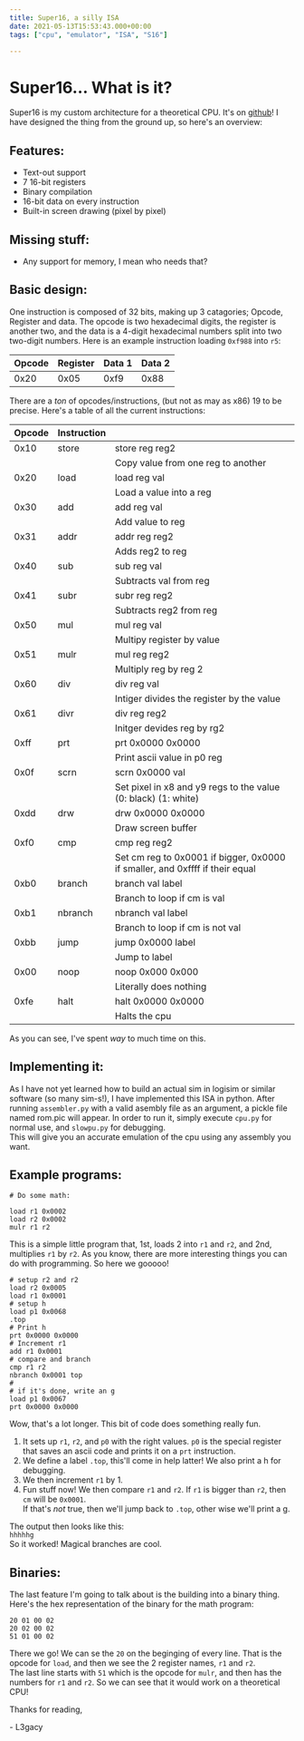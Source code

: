 ```yaml
---
title: Super16, a silly ISA
date: 2021-05-13T15:53:43.000+00:00
tags: ["cpu", "emulator", "ISA", "S16"]

---
```

# Super16... What is it?
Super16 is my custom architecture for a theoretical CPU. It's on [github](https://github.com/l3gacyb3ta/super16)! 
I have designed the thing from the ground up, so here's an overview:  
## Features:
* Text-out support
* 7 16-bit registers
* Binary compilation
* 16-bit data on every instruction
* Built-in screen drawing (pixel by pixel)
  
## Missing stuff:
* Any support for memory, I mean who needs that?
  
## Basic design:
One instruction is composed of 32 bits, making up 3 catagories; Opcode, Register and data. 
The opcode is two hexadecimal digits, the register is another two, and the data is a 4-digit
hexadecimal numbers split into two two-digit numbers.
Here is an example instruction loading ```0xf988``` into ```r5```:  

| Opcode | Register | Data 1 | Data 2 |
|--------|----------|--------|--------|
| 0x20   | 0x05     | 0xf9   | 0x88   |

There are a _ton_ of opcodes/instructions, (but not as may as x86) 19 to be precise.
Here's a table of all the current instructions:

| Opcode | Instruction |                                                                             |
|--------|-------------|-----------------------------------------------------------------------------|
| 0x10   | store       | store reg reg2                                                              |
|        |             | Copy value from one reg to another                                          |
| 0x20   | load        | load reg val                                                                |
|        |             | Load a value into a reg                                                     |
| 0x30   | add         | add reg val                                                                 |
|        |             | Add value to reg                                                            |
| 0x31   | addr        | addr reg reg2                                                               |
|        |             | Adds reg2 to reg                                                            |
| 0x40   | sub         | sub reg val                                                                 |
|        |             | Subtracts val from reg                                                      |
| 0x41   | subr        | subr reg reg2                                                               |
|        |             | Subtracts reg2 from reg                                                     |
| 0x50   | mul         | mul reg val                                                                 |
|        |             | Multipy register by value                                                   |
| 0x51   | mulr        | mul reg reg2                                                                |
|        |             | Multiply reg by reg 2                                                       |
| 0x60   | div         | div reg val                                                                 |
|        |             | Intiger divides the register by the value                                   |
| 0x61   | divr        | div reg reg2                                                                |
|        |             | Initger devides reg by rg2                                                  |
| 0xff   | prt         | prt 0x0000 0x0000                                                           |
|        |             | Print ascii value in p0 reg                                                 |
| 0x0f   | scrn        | scrn 0x0000 val                                                             |
|        |             | Set pixel in x8 and y9 regs to the value (0: black) (1: white)              |
| 0xdd   | drw         | drw 0x0000 0x0000                                                           |
|        |             | Draw screen buffer                                                          |
| 0xf0   | cmp         | cmp reg reg2                                                                |
|        |             | Set cm reg to 0x0001 if bigger, 0x0000 if smaller, and 0xffff if their equal|
| 0xb0   | branch      | branch val label                                                            |
|        |             | Branch to loop if cm is val                                                 |
| 0xb1   | nbranch     | nbranch val label                                                           |
|        |             | Branch to loop if cm is not val                                             |
| 0xbb   | jump        | jump 0x0000 label                                                           |
|        |             | Jump to label                                                               |
| 0x00   | noop        | noop 0x000 0x000                                                            |
|        |             | Literally does nothing                                                      |
| 0xfe   | halt        | halt 0x0000 0x0000                                                          |
|        |             | Halts the cpu                                                               |

As you can see, I've spent _way_ to much time on this.
## Implementing it:
As I have not yet learned how to build an actual sim in logisim or similar software (so many sim-s!), I have implemented this ISA in python.
After running ```assembler.py``` with a valid asembly file as an argument,
a pickle file named rom.pic will appear.
In order to run it, simply execute ```cpu.py``` for normal use, and ```slowpu.py``` for debugging.  
This will give you an accurate emulation of the cpu using any assembly you want.
## Example programs:
```
# Do some math:

load r1 0x0002
load r2 0x0002
mulr r1 r2
```
This is a simple little program that, 1st, loads 2 into ```r1``` and ```r2```, and 2nd, multiplies ```r1``` by ```r2```.
As you know, there are more interesting things you can do with programming. So here we gooooo!  
  
```
# setup r2 and r2
load r2 0x0005
load r1 0x0001
# setup h
load p1 0x0068
.top
# Print h
prt 0x0000 0x0000
# Increment r1
add r1 0x0001
# compare and branch
cmp r1 r2
nbranch 0x0001 top
#
# if it's done, write an g
load p1 0x0067
prt 0x0000 0x0000
```
Wow, that's a lot longer. This bit of code does something really fun.

1. It sets up ```r1```, ```r2```, and ```p0``` with the right values.
  ```p0``` is the special register that saves an ascii code and prints it on a ```prt```
  instruction.
2. We define a label ```.top```, this'll come in help latter! We also print a h for debugging.
3. We then increment ```r1``` by 1. 
4. Fun stuff now! We then compare ```r1``` and ```r2```. If ```r1``` is bigger
  than ```r2```, then ```cm``` will be ```0x0001```.  
  If that's _not_ true, then we'll jump back to ```.top```, other wise we'll print a g.
  
The output then looks like this:  
```hhhhhg```  
So it worked! Magical branches are cool.
## Binaries:
The last feature I'm going to talk about is the building into a binary thing.
Here's the hex representation of the binary for the math program:
```
20 01 00 02
20 02 00 02
51 01 00 02
```
There we go! We can se the ```20``` on the beginging of every line.
That is the opcode for ```load```, and then we see the 2 register names, ```r1``` and ```r2```.  
The last line starts with ```51``` which is the opcode for ```mulr```, and then has the numbers for ```r1``` and ```r2```.
So we can see that it would work on a theoretical CPU!  
  
Thanks for reading,  
  
\- L3gacy 